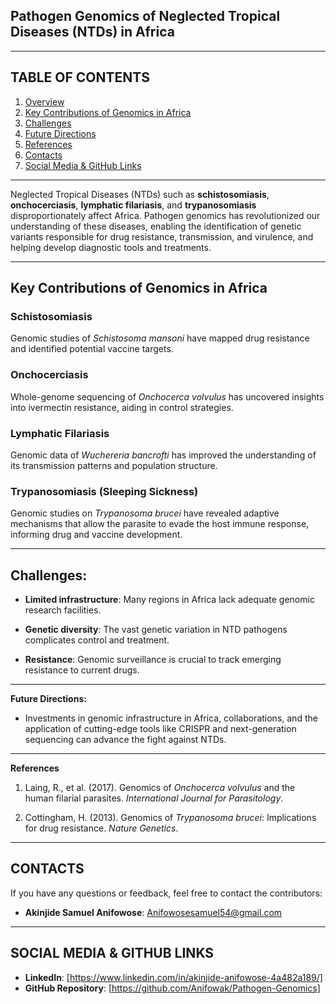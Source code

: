 ## **Pathogen Genomics of Neglected Tropical Diseases (NTDs) in Africa**

---

## **TABLE OF CONTENTS**

1. [Overview](#overview)
2. [Key Contributions of Genomics in Africa](#key-contributions-of-genomics-in-africa)
3. [Challenges](#challenges)
4. [Future Directions](#future-directions)
5. [References](#references)
6. [Contacts](#contacts)
7. [Social Media & GitHub Links](#social-media--github-links)

---

Neglected Tropical Diseases (NTDs) such as **schistosomiasis**, **onchocerciasis**, **lymphatic filariasis**, and **trypanosomiasis** disproportionately affect Africa. Pathogen genomics has revolutionized our understanding of these diseases, enabling the identification of genetic variants responsible for drug resistance, transmission, and virulence, and helping develop diagnostic tools and treatments.

---

## **Key Contributions of Genomics in Africa**

### **Schistosomiasis** 
Genomic studies of *Schistosoma mansoni* have mapped drug resistance and identified potential vaccine targets.

### **Onchocerciasis**
 Whole-genome sequencing of *Onchocerca volvulus* has uncovered insights into ivermectin resistance, aiding in control strategies.

### **Lymphatic Filariasis**
 Genomic data of *Wuchereria bancrofti* has improved the understanding of its transmission patterns and population structure.

### **Trypanosomiasis (Sleeping Sickness)**
 Genomic studies on *Trypanosoma brucei* have revealed adaptive mechanisms that allow the parasite to evade the host immune response, informing drug and vaccine development.

---

## **Challenges:**

* **Limited infrastructure**: Many regions in Africa lack adequate genomic research facilities.

* **Genetic diversity**: The vast genetic variation in NTD pathogens complicates control and treatment.

* **Resistance**: Genomic surveillance is crucial to track emerging resistance to current drugs.

---

**Future Directions:**

* Investments in genomic infrastructure in Africa, collaborations, and the application of cutting-edge tools like CRISPR and next-generation sequencing can advance the fight against NTDs.

---

**References**

1. Laing, R., et al. (2017). Genomics of *Onchocerca volvulus* and the human filarial parasites. *International Journal for Parasitology*.

2. Cottingham, H. (2013). Genomics of *Trypanosoma brucei*: Implications for drug resistance. *Nature Genetics*.

---

## **CONTACTS**

If you have any questions or feedback, feel free to contact the contributors:

- **Akinjide Samuel Anifowose**: [Anifowosesamuel54@gmail.com](mailto:Anifowosesamuel54@gmail.com)

---

## **SOCIAL MEDIA & GITHUB LINKS**

- **LinkedIn**: [https://www.linkedin.com/in/akinjide-anifowose-4a482a189/]
- **GitHub Repository**: [https://github.com/Anifowak/Pathogen-Genomics]

